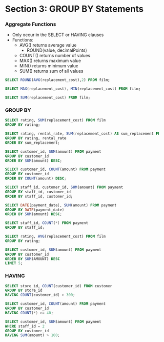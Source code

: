 # Section 3: GROUP BY Statements

### Aggregate Functions
- Only occur in the SELECT or HAVING clauses
- Functions:
    - AVG() returns average value
        - ROUND(value, decimalPoints) 
    - COUNT() returns number of values
    - MAX() returns maximum value
    - MIN() returns minimum value
    - SUM() returns sum of all values
```SQL
SELECT ROUND(AVG(replacement_cost),2) FROM film;

SELECT MAX(replacement_cost), MIN(replacement_cost) FROM film;

SELECT SUM(replacement_cost) FROM film;
```

### GROUP BY
```SQL
SELECT rating, SUM(replacement_cost) FROM film
GROUP BY rating;

SELECT rating, rental_rate, SUM(replacement_cost) AS sum_replacement FROM film
GROUP BY rating, rental_rate
ORDER BY sum_replacement;

SELECT customer_id, SUM(amount) FROM payment
GROUP BY customer_id
ORDER BY SUM(amount) DESC;

SELECT customer_id, COUNT(amount) FROM payment
GROUP BY customer_id
ORDER BY COUNT(amount) DESC;

SELECT staff_id, customer_id, SUM(amount) FROM payment
GROUP BY staff_id, customer_id
ORDER BY staff_id, customer_id;

SELECT DATE(payment_date), SUM(amount) FROM payment
GROUP BY DATE(payment_date)
ORDER BY SUM(amount) DESC;

SELECT staff_id, COUNT(*) FROM payment
GROUP BY staff_id;

SELECT rating, AVG(replacement_cost) FROM film
GROUP BY rating;

SELECT customer_id, SUM(amount) FROM payment
GROUP BY customer_id
ORDER BY SUM(AMOUNT) DESC
LIMIT 5;
```

### HAVING
```SQL
SELECT store_id, COUNT(customer_id) FROM customer
GROUP BY store_id
HAVING COUNT(customer_id) > 300;

SELECT customer_id, COUNT(amount) FROM payment
GROUP BY customer_id
HAVING COUNT(*) >= 40;

SELECT customer_id, SUM(amount) FROM payment
WHERE staff_id = 2
GROUP BY customer_id
HAVING SUM(amount) > 100;
```